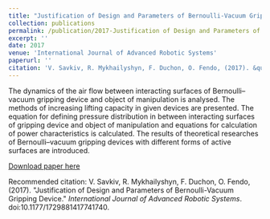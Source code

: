 ```yaml
---
title: "Justification of Design and Parameters of Bernoulli-Vacuum Gripping Device"
collection: publications
permalink: /publication/2017-Justification of Design and Parameters of Bernoulli-Vacuum Gripping Device-2
excerpt: ''
date: 2017
venue: 'International Journal of Advanced Robotic Systems'
paperurl: ''
citation: 'V. Savkiv, R. Mykhailyshyn, F. Duchon, O. Fendo, (2017). &quot;Justification of Design and Parameters of Bernoulli-Vacuum Gripping Device.&quot; <i>International Journal of Advanced Robotic Systems</i>. doi:10.1177/1729881417741740.'
---
```

The dynamics of the air flow between interacting surfaces of Bernoulli–vacuum gripping device and object of manipulation is analysed. The methods of increasing lifting capacity in given devices are presented. The equation for defining pressure distribution in between interacting surfaces of gripping device and object of manipulation and equations for calculation of power characteristics is calculated. The results of theoretical researches of Bernoulli–vacuum gripping devices with different forms of active surfaces are introduced.

[Download paper here](https://journals.sagepub.com/doi/full/10.1177/1729881417741740)

Recommended citation: V. Savkiv, R. Mykhailyshyn, F. Duchon, O. Fendo, (2017). "Justification of Design and Parameters of Bernoulli-Vacuum Gripping Device." <i>International Journal of Advanced Robotic Systems</i>. doi:10.1177/1729881417741740.